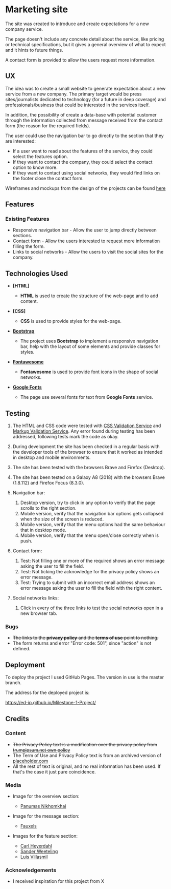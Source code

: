 # Marketing site

The site was created to introduce and create expectations for a new company service.

The page doesn't include any concrete detail about the service, like pricing or technical specifications, but it gives
a general overview of what to expect and it hints to future things.

A contact form is provided to allow the users request more information.
 
## UX

The idea was to create a small website to generate expectation about a new service from a new company.
The primary target would be press sites/journalists dedicated to technology (for a future in deep coverage) and professionals/business that could be interested in the services itself.

In addition, the possibility of create a data-base with potential customer through the information collected from message received from the contact form (the reason for the required fields).

The user could use the navigation bar to go directly to the section that they are interested:

- If a user want to read about the features of the service, they could select the features option.
- If they want to contact the company, they could select the contact option to know more.
- If they want to contact using social networks, they would find links on the footer close the contact form.

Wireframes and mockups from the design of the projects can be found [here](https://github.com/ED-IP/Milestone-1-Project/blob/master/Wireframes/Mockups_and_wireframes.pdf)

## Features

### Existing Features
- Responsive navigation bar - Allow the user to jump directly between sections.
- Contact form - Allow the users interested to request more information filling the form.
- Links to social networks - Allow the users to visit the social sites for the company.

## Technologies Used

- **[HTML]**
	- **HTML** is used to create the structure of the web-page and to add content.
	
- **[CSS]**
	- **CSS** is used to provide styles for the web-page.

- **[Bootstrap](https://getbootstrap.com/)**
    - The project uses **Bootstrap** to implement a responsive navigation bar, help with the layout of some elements and provide classes for styles.

- **[Fontawesome](https://fontawesome.com/)**
	- **Fontawesome** is used to provide font icons in the shape of social networks.
	
- **[Google Fonts](https://fonts.google.com/)**
	- The page use several fonts for text from **Google Fonts** service.


## Testing

1. The HTML and CSS code were tested with [CSS Validation Service](https://jigsaw.w3.org/css-validator/) and [Markup Validation Service](https://validator.w3.org/).
   Any error found during testing has been addressed, following tests mark the code as okay.
  
2. During development the site has been checked in a regular basis with the developer tools of the browser to ensure that it worked as intended in desktop and mobile environments.

3. The site has been tested with the browsers Brave and Firefox (Desktop).

4. The site has been tested on a Galaxy A8 (2018) with the browsers Brave (1.8.112) and Firefox Focus (8.3.0).

5. Navigation bar:
	1. Desktop version, try to click in any option to verify that the page scrolls to the right section.
	2. Mobile version, verify that the navigation bar options gets collapsed when the size of the screen is reduced.
	3. Mobile version, verify that the menu options had the same behaviour that in desktop mode.
	4. Mobile version, verify that the menu open/close correctly when is push.

6. Contact form:
	1. Test: Not filling one or more of the required shows an error message asking the user to fill the field.
	2. Test: Not ticking the acknowledge for the privacy policy shows an error message.
	3. Test: Trying to submit with an incorrect email address shows an error message asking the user to fill the field with the right content.
	
7. Social networks links:
	1. Click in every of the three links to test the social networks open in a new browser tab.



### Bugs

- ~~The links to the **privacy policy** and the **terms of use** point to nothing.~~
- The form returns and error "Error code: 501", since "action" is not defined.


## Deployment

To deploy the project I used GitHub Pages. The version in use is the master branch.

The address for the deployed project is:

https://ed-ip.github.io/Milestone-1-Project/


## Credits

### Content

- ~~The Privacy Policy text is a modification over the privacy policy from [trumpipsum.net own policy](https://trumpipsum.net/privacy-policy/)~~
- The Term of Use and Privacy Policy text is from an archived version of [placeholder.com](https://web.archive.org/web/20200216231943/https://placeholder.com/about/privacy/#content)
- All the rest of text is original, and no real information has been used. If that's the case it just pure coincidence.

### Media

- Image for the overview section:
	- [Panumas Nikhomkhai](https://www.pexels.com/photo/bandwidth-close-up-computer-connection-1148820/)
	
- Image for the message section:
	- [Fauxels](https://www.pexels.com/photo/photo-of-people-sitting-near-wooden-table-3183188/)
	
- Images for the feature section:
	- [Carl Heyerdahl](https://unsplash.com/photos/KE0nC8-58MQ)
	- [Sander Weeteling](https://unsplash.com/photos/4I41IQtmSs0)
	- [Luis Villasmil](https://unsplash.com/photos/4V8uMZx8FYA)

### Acknowledgements

- I received inspiration for this project from X